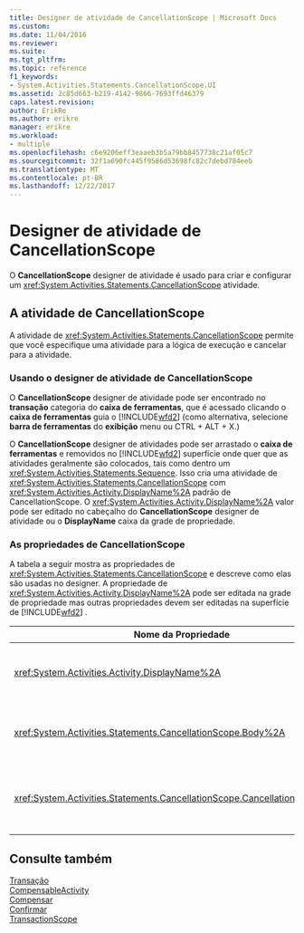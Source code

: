```yaml
---
title: Designer de atividade de CancellationScope | Microsoft Docs
ms.custom: 
ms.date: 11/04/2016
ms.reviewer: 
ms.suite: 
ms.tgt_pltfrm: 
ms.topic: reference
f1_keywords:
- System.Activities.Statements.CancellationScope.UI
ms.assetid: 2c85d663-b219-4142-9866-7693ffd46379
caps.latest.revision: 
author: ErikRe
ms.author: erikre
manager: erikre
ms.workload:
- multiple
ms.openlocfilehash: c6e9206eff3eaaeb3b5a79bb8457738c21af05c7
ms.sourcegitcommit: 32f1a690fc445f9586d53698fc82c7debd784eeb
ms.translationtype: MT
ms.contentlocale: pt-BR
ms.lasthandoff: 12/22/2017
---
```

# <a name="cancellationscope-activity-designer"></a>Designer de atividade de CancellationScope
O **CancellationScope** designer de atividade é usado para criar e configurar um <xref:System.Activities.Statements.CancellationScope> atividade.  
  
## <a name="the-cancellationscope-activity"></a>A atividade de CancellationScope  
 A atividade de <xref:System.Activities.Statements.CancellationScope> permite que você especifique uma atividade para a lógica de execução e cancelar para a atividade.  
  
### <a name="using-the-cancellationscope-activity-designer"></a>Usando o designer de atividade de CancellationScope  
 O **CancellationScope** designer de atividade pode ser encontrado no **transação** categoria do **caixa de ferramentas**, que é acessado clicando o **caixa de ferramentas**  guia o [!INCLUDE[wfd2](../workflow-designer/includes/wfd2_md.md)] (como alternativa, selecione **barra de ferramentas** do **exibição** menu ou CTRL + ALT + X.)  
  
 O **CancellationScope** designer de atividades pode ser arrastado o **caixa de ferramentas** e removidos no [!INCLUDE[wfd2](../workflow-designer/includes/wfd2_md.md)] superfície onde quer que as atividades geralmente são colocados, tais como dentro um <xref:System.Activities.Statements.Sequence>. Isso cria uma atividade de <xref:System.Activities.Statements.CancellationScope> com <xref:System.Activities.Activity.DisplayName%2A> padrão de CancellationScope. O <xref:System.Activities.Activity.DisplayName%2A> valor pode ser editado no cabeçalho do **CancellationScope** designer de atividade ou o **DisplayName** caixa da grade de propriedade.  
  
### <a name="the-cancellationscope-properties"></a>As propriedades de CancellationScope  
 A tabela a seguir mostra as propriedades de <xref:System.Activities.Statements.CancellationScope> e descreve como elas são usadas no designer. A propriedade de <xref:System.Activities.Activity.DisplayName%2A> pode ser editada na grade de propriedade mas outras propriedades devem ser editadas na superfície de [!INCLUDE[wfd2](../workflow-designer/includes/wfd2_md.md)] .  
  
|Nome da Propriedade|Necessária|Uso|  
|-------------------|--------------|-----------|  
|<xref:System.Activities.Activity.DisplayName%2A>|False|O nome amigável opcional de atividade de <xref:System.Activities.Statements.CancellationScope> . O padrão é CancellationScope. Embora o valor de <xref:System.Activities.Activity.DisplayName%2A> não é necessário restrita, é uma prática recomendada usar um.|  
|<xref:System.Activities.Statements.CancellationScope.Body%2A>|verdadeiro|Especifica a atividade para que a lógica cancelar é fornecida. Para adicionar o <xref:System.Activities.Statements.CancellationScope.Body%2A> atividade, soltar uma atividade do **caixa de ferramentas** no **corpo** caixa o **CancellationScope** designer de atividade com o texto de dica "Drop Atividade aqui".|  
|<xref:System.Activities.Statements.CancellationScope.CancellationHandler%2A>|verdadeiro|Especifica a atividade que é executado no caso de cancelamento. Para adicionar o <xref:System.Activities.Statements.CancellationScope.CancellationHandler%2A> atividade, soltar uma atividade do **caixa de ferramentas** no **CancellationHandler** caixa o **CancellationScope** designer de atividade com dica texto "Descartar atividade aqui".|  
  
## <a name="see-also"></a>Consulte também  
 [Transação](../workflow-designer/transaction-activity-designers.md)   
 [CompensableActivity](../workflow-designer/compensableactivity-activity-designer.md)   
 [Compensar](../workflow-designer/compensate-activity-designer.md)   
 [Confirmar](../workflow-designer/confirm-activity-designer.md)   
 [TransactionScope](../workflow-designer/transactionscope-activity-designer.md)